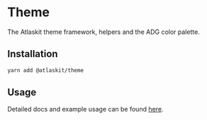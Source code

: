 # Theme

The Atlaskit theme framework, helpers and the ADG color palette.

## Installation

```sh
yarn add @atlaskit/theme
```

## Usage

Detailed docs and example usage can be found [here](https://atlaskit.atlassian.com/packages/design-system/theme).
